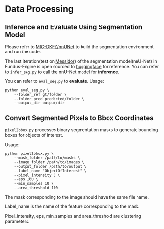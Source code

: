 # Data Processing

## Inference and Evaluate Using Segmentation Model

Please refer to [MIC-DKFZ/nnUNet](https://github.com/MIC-DKFZ/nnUNet) to build the segmentation environment and run the code.

The last iteration(test on [Messidor](https://opendatalab.org.cn/OpenDataLab/MESSIDOR)) of the segmentation model(nnU-Net) in Fundus-Engine is open sourced to [huggingface](https://huggingface.co/MeteorElf/FundusExpert_Seg) for reference. You can refer to `infer_seg.py` to call the nnU-Net model for **inference**.

You can refer to `eval_seg.py` to **evaluate**. 
Usage:
```
python eval_seg.py \
    --folder_ref gt/folder \
    --folder_pred predicted/folder \
    --output_dir output/dir
```

## Convert Segmented Pixels to Bbox Coordinates

`pixel2bbox.py` processes binary segmentation masks to generate bounding boxes for objects of interest.

Usage:
```
python pixel2bbox.py \
    --mask_folder /path/to/masks \
    --image_folder /path/to/images \
    --output_folder /path/to/output \
    --label_name "ObjectOfInterest" \
    --pixel_intensity 1 \
    --eps 160 \
    --min_samples 10 \
    --area_threshold 100
```
The mask corresponding to the image should have the same file name. 

Label_name is the name of the feature corresponding to the mask.

Pixel_intensity, eps, min_samples and area_threshold are clustering parameters.

